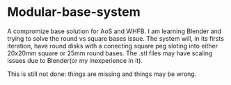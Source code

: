 # Modular-base-system
A compromize base solution for AoS and WHFB.
I am learning Blender and trying to solve the round vs square bases issue.
The system will, in its firsts iteration, have round disks with a conecting square peg sloting into either 20x20mm square or 25mm round bases.
The .stl files may have scaling issues due to Blender(or my inexperience in it). 

This is still not done: things are missing and things may be wrong.
